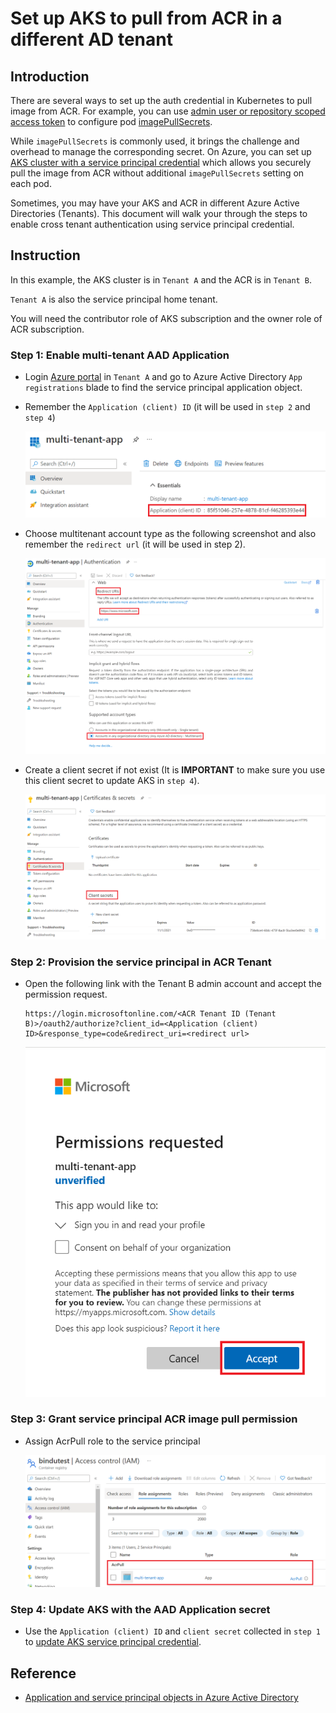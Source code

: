 # Set up AKS to pull from ACR in a different AD tenant

## Introduction

There are several ways to set up the auth credential in Kubernetes to pull image from ACR. For example, you can use [admin user or repository scoped access token](https://docs.microsoft.com/en-us/azure/aks/kubernetes-service-principal) to configure pod [imagePullSecrets](https://kubernetes.io/docs/tasks/configure-pod-container/pull-image-private-registry/). 

While `imagePullSecrets` is commonly used, it brings the challenge and overhead to manage the corresponding secret. On Azure, you can set up [AKS cluster with a service principal credential](https://docs.microsoft.com/en-us/azure/aks/kubernetes-service-principal) which allows you securely pull the image from ACR without additional `imagePullSecrets` setting on each pod.

Sometimes, you may have your AKS and ACR in different Azure Active Directories (Tenants). This document will walk your through the steps to enable cross tenant authentication using service principal credential.

## Instruction

In this example, the AKS cluster is in `Tenant A` and the ACR is in `Tenant B`.

`Tenant A` is also the service principal home tenant.

You will need the contributor role of AKS subscription and the owner role of ACR subscription.

### Step 1: Enable multi-tenant AAD Application

- Login [Azure portal](http://portal.azure.com/) in `Tenant A` and go to Azure Active Directory `App registrations` blade to find the service principal application object. 

- Remember the `Application (client) ID` (it will be used in `step 2` and `step 4`)

    ![](./media/multi-tenant-app.png)

- Choose multitenant account type as the following screenshot and also remember the `redirect url` (it will be used in step 2).

    ![](./media/enable-multi-tenant-app.png)

- Create a client secret if not exist (It is __IMPORTANT__ to make sure you use this client secret to update AKS in `step 4`).

    ![](./media/aad-app-client-secret.png)


### Step 2: Provision the service principal in ACR Tenant

- Open the following link with the Tenant B admin account and accept the permission request.

    ```
    https://login.microsoftonline.com/<ACR Tenant ID (Tenant B)>/oauth2/authorize?client_id=<Application (client) ID>&response_type=code&redirect_uri=<redirect url>
    ```

    ![](./media/multi-tenant-app-consent.png)

### Step 3: Grant service principal ACR image pull permission

- Assign AcrPull role to the service principal

    ![](./media/multi-tenant-app-acr-pull.png)

### Step 4: Update AKS with the AAD Application secret

- Use the `Application (client) ID` and `client secret` collected in `step 1` to [update AKS service principal credential](https://docs.microsoft.com/en-us/azure/aks/update-credentials#update-aks-cluster-with-new-service-principal-credentials).

## Reference

- [Application and service principal objects in Azure Active Directory](https://docs.microsoft.com/en-us/azure/active-directory/develop/app-objects-and-service-principals)


 
